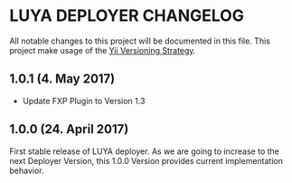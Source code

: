 LUYA DEPLOYER CHANGELOG
===

All notable changes to this project will be documented in this file. This project make usage of the [Yii Versioning Strategy](https://github.com/yiisoft/yii2/blob/master/docs/internals/versions.md).

1.0.1 (4. May 2017)
-------------------

+ Update FXP Plugin to Version 1.3

1.0.0 (24. April 2017)
----------------------

First stable release of LUYA deployer. As we are going to increase to the next Deployer Version, this 1.0.0 Version provides current implementation behavior.
